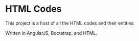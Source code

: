 # HTML Codes

This project is a host of all the HTML codes and their entities.

Written in AngularJS, Bootstrap, and HTML.